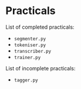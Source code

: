 # Practicals

List of completed practicals:
* `segmenter.py`
* `tokeniser.py`
* `transcriber.py`
* `trainer.py`
  
List of incomplete practicals:
* `tagger.py`

